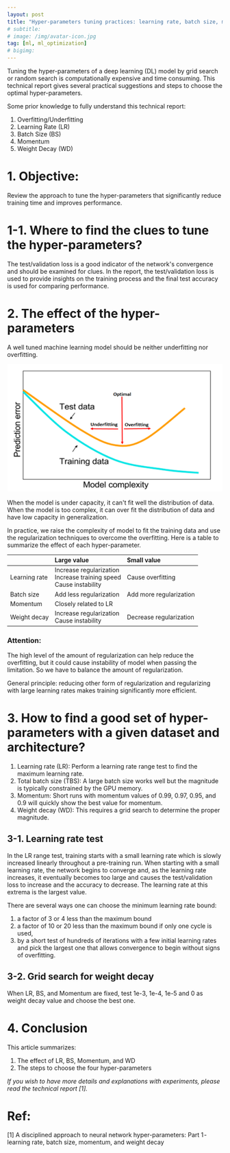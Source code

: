 ```yaml
---
layout: post
title: "Hyper-parameters tuning practices: learning rate, batch size, momentum, and weight decay"
# subtitle:  
# image: /img/avatar-icon.jpg
tag: [ml, ml_optimization]
# bigimg:
---
```


Tuning the hyper-parameters of a deep learning (DL) model by grid search or random search is computationally expensive and time consuming. This technical report gives several practical suggestions and steps to choose the optimal hyper-parameters.

Some prior knowledge to fully understand this technical report:
1. Overfitting/Underfitting
2. Learning Rate (LR)
3. Batch Size (BS)
4. Momentum
5. Weight Decay (WD)

# 1. Objective:
Review the approach to tune the hyper-parameters that significantly reduce training time and improves performance.

# 1-1. Where to find the clues to tune the hyper-parameters?
The test/validation loss is a good indicator of the network's convergence and should be examined for clues. In the report, the test/validation loss is used to provide insights on the training process and the final test accuracy is used for comparing performance.

# 2. The effect of the hyper-parameters
A well tuned machine learning model should be neither underfitting nor overfitting.

![Overfitting_underfitting](/img/post_img/2020-04-13-hyper-parameters-tuning-practices/overfitting_underfitting.png)

When the model is under capacity, it can't fit well the distribution of data. When the model is too complex, it can over fit the distribution of data and have low capacity in generalization.

In practice, we raise the complexity of model to fit the training data and use the regularization techniques to overcome the overfitting. Here is a table to summarize the effect of each hyper-parameter.

|  | Large value | Small value |
| :------ |:--- | :--- |
| Learning rate | Increase regularization<br> Increase training speed<br> Cause instability | Cause overfitting
| Batch size | Add less regularization | Add more regularization |
| Momentum | Closely related to LR ||
| Weight decay | Increase regularization <br> Cause instability <br>| Decrease regularization |

### Attention:
The high level of the amount of regularization can help reduce the overfitting, but it could cause instability of model when passing the limitation. So we have to balance the amount of regularization.

General principle: reducing other form of regularization and regularizing with large learning rates makes training significantly more efficient.

# 3. How to find a good set of hyper-parameters with a given dataset and architecture?

1. Learning rate (LR): Perform a learning rate range test to find the maximum learning rate.
2. Total batch size (TBS): A large batch size works well but the magnitude is typically constrained by the GPU memory.
3. Momentum: Short runs with momentum values of 0.99, 0.97, 0.95, and 0.9 will quickly show the best value for momentum.
4. Weight decay (WD): This requires a grid search to determine the proper magnitude.

## 3-1. Learning rate test

In the LR range test, training starts with a small learning rate which is slowly increased linearly throughout a pre-training run. When starting with a small learning rate, the network begins to converge and, as the learning rate increases, it eventually becomes too large and causes the test/validation loss to increase and the accuracy to decrease. The learning rate at this extrema is the largest value.

There are several ways one can choose the minimum learning rate bound:

1. a factor of 3 or 4 less than the maximum bound
2. a factor of 10 or 20 less than the maximum bound if only one cycle is used,
3. by a short test of hundreds of iterations with a few initial learning rates and pick the largest one that allows convergence to begin without signs of overfitting.

## 3-2. Grid search for weight decay
When LR, BS, and Momentum are fixed, test 1e-3, 1e-4, 1e-5 and 0 as weight decay value and choose the best one.

# 4. Conclusion
This article summarizes:
1. The effect of LR, BS, Momentum, and WD
2. The steps to choose the four hyper-parameters

*If you wish to have more details and explanations with experiments, please read the technical report [1].*

# Ref:
[1] A disciplined approach to neural network hyper-parameters: Part 1 - learning rate, batch size, momentum, and weight decay